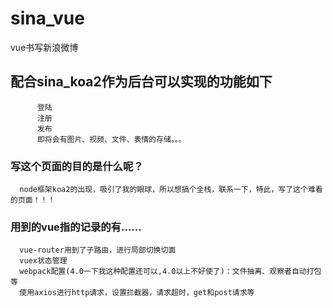 # sina_vue
vue书写新浪微博
## 配合sina_koa2作为后台可以实现的功能如下
```
      登陆
      注册
      发布
      即将会有图片、视频、文件、表情的存储。。。
```
### 写这个页面的目的是什么呢？
```
  node框架koa2的出现，吸引了我的眼球，所以想搞个全栈，联系一下，特此，写了这个难看的页面！！！
```
### 用到的vue指的记录的有......
```
  vue-router用到了子路由，进行局部切换切面
  vuex状态管理
  webpack配置(4.0一下我这种配置还可以,4.0以上不好使了)：文件抽离、观察者自动打包等
  使用axios进行http请求，设置拦截器，请求超时，get和post请求等
```
